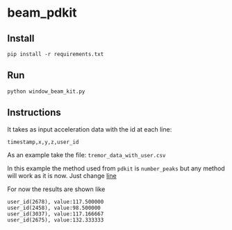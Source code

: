 # beam_pdkit

## Install

`pip install -r requirements.txt`

## Run

`python window_beam_kit.py`


## Instructions

It takes as input acceleration data with the id at each line:

`timestamp,x,y,z,user_id`

As an example take the file: `tremor_data_with_user.csv`

In this example the method used from `pdkit` is `number_peaks` but any method will work as it is now. Just change
[line](https://github.com/uh-joan/beam_pdkit/blob/master/window_beam_pdkit.py#L131)

For now the results are shown like

```
user_id(2678), value:117.500000
user_id(2458), value:98.500000
user_id(3037), value:117.166667
user_id(2675), value:132.333333
```
